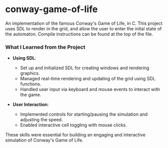 # conway-game-of-life
An implementation of the famous Conway's Game of Life, in C. This project uses SDL to render in the grid, and allow the user to enter the inital state of the automaton. Compile instructions can be found at the top of the file.

### What I Learned from the Project

- **Using SDL**:
  - Set up and initialized SDL for creating windows and rendering graphics.
  - Managed real-time rendering and updating of the grid using SDL functions.
  - Handled user input via keyboard and mouse events to interact with the game.

- **User Interaction**:
  - Implemented controls for starting/pausing the simulation and adjusting the speed.
  - Enabled interactive cell toggling with mouse clicks.

These skills were essential for building an engaging and interactive simulation of Conway's Game of Life.
